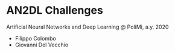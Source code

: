 # AN2DL Challenges
Artificial Neural Networks and Deep Learning @ PoliMi, a.y. 2020

- Filippo Colombo
- Giovanni Del Vecchio

